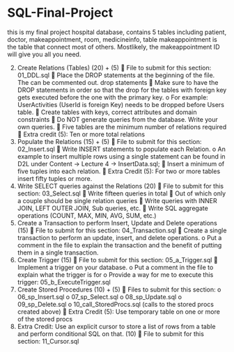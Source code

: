 # SQL-Final-Project
this is my final project hospital database, contains 5 tables including patient,
doctor, makeappointment, room, medicineinfo, table makeappointment is the table 
that connect most of others. Mostlikely, the makeappointment ID will give you all you need. 


2. Create Relations (Tables) (20) + (5)
 File to submit for this section: 01_DDL.sql
 Place the DROP statements at the beginning of the file. The can be commented out. drop statements
 Make sure to have the DROP statements in order so that the drop for the
tables with foreign key gets executed before the one with the primary key.
o For example: UserActivities (UserId is foreign Key) needs to be
dropped before Users table.
 Create tables with keys, correct attributes and domain constraints
 Do NOT generate queries from the database. Write your own queries.
 Five tables are the minimum number of relations required
 Extra credit (5): Ten or more total relations
3. Populate the Relations (15) + (5)
 File to submit for this section: 02_Insert.sql
 Write INSERT statements to populate each Relation.
o An example to insert multiple rows using a single statement can be
found in D2L under Content -> Lecture 4 -> InsertData.sql;
 Insert a minimum of five tuples into each relation.
 Extra Credit (5): For two or more tables insert fifty tuples or more.
4. Write SELECT queries against the Relations (20)
 File to submit for this section: 03_Select.sql
 Write fifteen queries in total
 Out of which only a couple should be single relation queries
 Write queries with INNER JOIN, LEFT OUTER JOIN, Sub queries, etc.
 Write SQL aggregate operations (COUNT, MAX, MIN, AVG, SUM, etc.)
5. Create a Transaction to perform Insert, Update and Delete operations (15)
 File to submit for this section: 04_Transaction.sql
 Create a single transaction to perform an update, insert, and delete
operations.
o Put a comment in the file to explain the transaction and the benefit of
putting them in a single transaction.
6. Create Trigger (15)
 File to submit for this section: 05_a_Trigger.sql
 Implement a trigger on your database.
o Put a comment in the file to explain what the trigger is for
o Provide a way for me to execute this trigger: 05_b_ExecuteTrigger.sql
7. Create Stored Procedures (10) + (5)
 Files to submit for this section:
o 06_sp_Insert.sql
o 07_sp_Select.sql
o 08_sp_Update.sql
o 09_sp_Delete.sql
o 10_call_StoredProcs.sql (calls to the stored procs created above)
 Extra Credit (5): Use temporary table on one or more of the stored procs
8. Extra Credit: Use an explicit cursor to store a list of rows from a table and
perform conditional SQL on that. (10)
 File to submit for this section: 11_Cursor.sql
